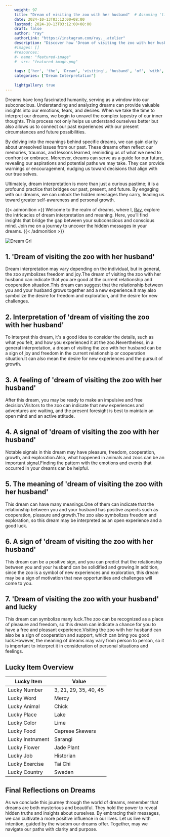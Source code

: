 ```yaml
---
    weight: 97
    title: "Dream of visiting the zoo with her husband"  # Assuming 'title' column exists
    date: 2024-10-13T03:12:00+08:00
    lastmod: 2024-10-13T03:12:00+08:00
    draft: false
    author: "ray"
    authorLink: "https://instagram.com/ray._.atelier"
    description: "Discover how 'Dream of visiting the zoo with her husband' can interpret your future and uncover its significant meanings in your life."
    #images: []
    #resources:
    #- name: "featured-image"
    #  src: "featured-image.png"
    
    tags: ['her', 'the', 'Dream', 'visiting', 'husband', 'of', 'with', 'zoo']
    categories: ["Dream Interpretation"]
    
    lightgallery: true
---
```

    
Dreams have long fascinated humanity, serving as a window into our subconscious. Understanding and analyzing dreams can provide valuable insights into our emotions, fears, and desires. When we take the time to interpret our dreams, we begin to unravel the complex tapestry of our inner thoughts. This process not only helps us understand ourselves better but also allows us to connect our past experiences with our present circumstances and future possibilities.

By delving into the meanings behind specific dreams, we can gain clarity about unresolved issues from our past. These dreams often reflect our memories, traumas, and lessons learned, reminding us of what we need to confront or embrace. Moreover, dreams can serve as a guide for our future, revealing our aspirations and potential paths we may take. They can provide warnings or encouragement, nudging us toward decisions that align with our true selves.

Ultimately, dream interpretation is more than just a curious pastime; it is a profound practice that bridges our past, present, and future. By engaging with our dreams, we can unlock the hidden messages they carry, leading us toward greater self-awareness and personal growth.

{{< admonition >}}
Welcome to the realm of dreams, where I, [Ray](https://instagram.com/ray._.atelier), explore the intricacies of dream interpretation and meaning. Here, you’ll find insights that bridge the gap between your subconscious and conscious mind. Join me on a journey to uncover the hidden messages in your dreams.
{{< /admonition >}}

![Dream Grl](https://cdn.pixabay.com/photo/2017/11/02/03/35/gothic-2910057_1280.jpg "Dream Grl")

## 1. 'Dream of visiting the zoo with her husband'
Dream interpretation may vary depending on the individual, but in general, the zoo symbolizes freedom and joy.The dream of visiting the zoo with her husband can indicate that you are good at the current relationship and cooperation situation.This dream can suggest that the relationship between you and your husband grows together and a new experience.It may also symbolize the desire for freedom and exploration, and the desire for new challenges.

## 2. Interpretation of 'dream of visiting the zoo with her husband'
To interpret this dream, it's a good idea to consider the details, such as what you felt, and how you experienced it at the zoo.Nevertheless, in a general interpretation, a dream of visiting the zoo with her husband can be a sign of joy and freedom in the current relationship or cooperation situation.It can also mean the desire for new experiences and the pursuit of growth.

## 3. A feeling of 'dream of visiting the zoo with her husband'
After this dream, you may be ready to make an impulsive and free decision.Visitors to the zoo can indicate that new experiences and adventures are waiting, and the present foresight is best to maintain an open mind and an active attitude.

## 4. A signal of 'dream of visiting the zoo with her husband'
Notable signals in this dream may have pleasure, freedom, cooperation, growth, and exploration.Also, what happened in animals and zoos can be an important signal.Finding the pattern with the emotions and events that occurred in your dreams can be helpful.

## 5. The meaning of 'dream of visiting the zoo with her husband'
This dream can have many meanings.One of them can indicate that the relationship between you and your husband has positive aspects such as cooperation, pleasure and growth.The zoo also symbolizes freedom and exploration, so this dream may be interpreted as an open experience and a good luck.

## 6. A sign of 'dream of visiting the zoo with her husband'
This dream can be a positive sign, and you can predict that the relationship between you and your husband can be solidified and growing.In addition, since the zoo is a symbol of new experiences and exploration, this dream may be a sign of motivation that new opportunities and challenges will come to you.

## 7. 'Dream of visiting the zoo with your husband' and lucky
This dream can symbolize many luck.The zoo can be recognized as a place of pleasure and freedom, so this dream can indicate a chance for you to have a free and pleasant experience.Visiting the zoo with her husband can also be a sign of cooperation and support, which can bring you good luck.However, the meaning of dreams may vary from person to person, so it is important to interpret it in consideration of personal situations and feelings.

## Lucky Item Overview
| Lucky Item          | Value              |
|---------------|--------------------|
| Lucky Number        | 3, 21, 29, 35, 40, 45  |
| Lucky Word          | Mercy |
| Lucky Animal        | Chick |
| Lucky Place         | Lake     |
| Lucky Color         | Lime     |
| Lucky Food          | Caprese Skewers      |
| Lucky Instrument    | Sarangi |
| Lucky Flower        | Jade Plant    |
| Lucky Job           | Historian       |
| Lucky Exercise      | Tai Chi  |
| Lucky Country       | Sweden    |


##  Final Reflections on Dreams

As we conclude this journey through the world of dreams, remember that dreams are both mysterious and beautiful. They hold the power to reveal hidden truths and insights about ourselves. By embracing their messages, we can cultivate a more positive influence in our lives. Let us live with intention, guided by the wisdom our dreams offer. Together, may we navigate our paths with clarity and purpose.
